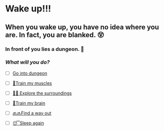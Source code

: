 # Wake up!!!

## When you wake up, you have no idea where you are. In fact, you are blanked. 😵
### In front of you lies a dungeon. 🏯

### *What will you do?*

- [ ] [Go into dungeon](../1/1.md)

- [ ] [💪Train my muscles](0-1A.md)

- [ ] [🙆‍♂️ Explore the surroundings](../7/0.md)

- [ ] [📖Train my brain](0-1B.md)

- [ ] [🔙🔜Find a way out](../3/1.md)

- [ ] [😴Sleep again](../../../README.md)
